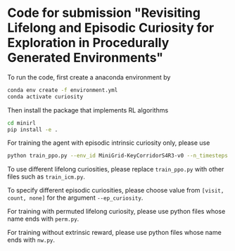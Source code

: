# Code for submission "Revisiting Lifelong and Episodic Curiosity for Exploration in Procedurally Generated Environments"

To run the code, first create a anaconda environment by
```bash
conda env create -f environment.yml
conda activate curiosity
```

Then install the package that implements RL algorithms
```bash
cd minirl
pip install -e .
```

For training the agent with episodic intrinsic curiosity only, please use
```bash
python train_ppo.py --env_id MiniGrid-KeyCorridorS4R3-v0 --n_timesteps 40000000 --ep_curiosity visit --intrinsic_reward_coef 0.005
```

To use different lifelong curiosities, please replace `train_ppo.py` with other files such as `train_icm.py`.

To specify different episodic curiosities, please choose value from `[visit, count, none]` for the argument `--ep_curiosity`.

For training with permuted lifelong curiosity, please use python files whose name ends with `perm.py`.

For training without extrinsic reward, please use python files whose name ends with `nw.py`.
